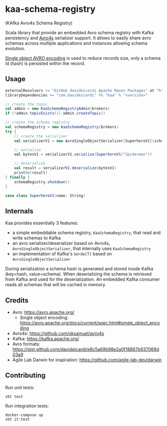 # kaa-schema-registry

(KAfka Avro4s Schema Registry)

Scala library that provide an embedded Avro schema registry with Kafka persistency and [Avro4s](https://github.com/sksamuel/avro4s) serializer support.
It allows to easily share avro schemas across multiple applications and instances allowing schema evolution.

[Single object AVRO encoding](https://avro.apache.org/docs/current/spec.html#single_object_encoding) is used to reduce records size, only a schema id (hash) is persisted within the record.  

## Usage

```sbt
externalResolvers += "GitHub davideicardi Apache Maven Packages" at "https://maven.pkg.github.com/davideicardi/kaa"
libraryDependencies += "com.davideicardi" %% "kaa" % "<version>"
```

```scala
// create the topic
val admin = new KaaSchemaRegistryAdmin(brokers)
if (!admin.topicExists()) admin.createTopic()

// create the schema registry
val schemaRegistry = new KaaSchemaRegistry(brokers)
try {
    // create the serializer
    val serializerV1 = new AvroSingleObjectSerializer[SuperheroV1](schemaRegistry)

    // serialize
    val bytesV1 = serializerV1.serialize(SuperheroV1("Spiderman"))

    // deserialize
    val result = serializerV1.deserialize(bytesV1)
    println(result)
} finally {
    schemaRegistry.shutdown()
}

case class SuperheroV1(name: String)
```

## Internals

Kaa provides essentially 3 features:

- a simple embeddable schema registry, `KaaSchemaRegistry`, that read and write schemas to Kafka
- an avro serializer/deserializer based on Avro4s, `AvroSingleObjectSerializer`, that internally uses `KaaSchemaRegistry`
- an implementation of Kafka's `Serde[T]` based on `AvroSingleObjectSerializer`

During serialization a schema hash is generated and stored inside Kafka (key=hash, value=schema).
When deserializing the schema is retrieved from Kafka and used for the deserialization.
An embedded Kafka consumer reads all schemas that will be cached in memory.

## Credits

- Avro: https://avro.apache.org/
  - Single object encoding: https://avro.apache.org/docs/current/spec.html#single_object_encoding
- Avro4s: https://github.com/sksamuel/avro4s
- Kafka: https://kafka.apache.org/
- Avro formats: https://gist.github.com/davideicardi/e8c5a69b98e2a0f18867b637069d03a9
- Agile Lab Darwin for inspiration: https://github.com/agile-lab-dev/darwin

## Contributing

Run unit tests:

```
sbt test
```

Run integration tests:

```
docker-compose up
sbt it:test
```